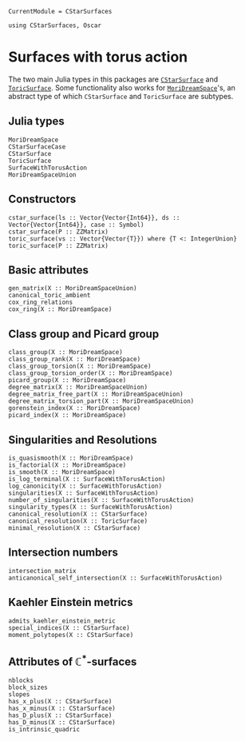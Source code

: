 ```@meta
CurrentModule = CStarSurfaces
```

```@setup oscar
using CStarSurfaces, Oscar 
```

# Surfaces with torus action

The two main Julia types in this packages are [`CStarSurface`](@ref) and
[`ToricSurface`](@ref). Some functionality also works for
[`MoriDreamSpace`](@ref)'s, an abstract type of which `CStarSurface` and
`ToricSurface` are subtypes.

## Julia types

```@docs
MoriDreamSpace
CStarSurfaceCase
CStarSurface
ToricSurface
SurfaceWithTorusAction
MoriDreamSpaceUnion
```

## Constructors 

```@docs
cstar_surface(ls :: Vector{Vector{Int64}}, ds :: Vector{Vector{Int64}}, case :: Symbol)
cstar_surface(P :: ZZMatrix)
toric_surface(vs :: Vector{Vector{T}}) where {T <: IntegerUnion}
toric_surface(P :: ZZMatrix)
```

## Basic attributes

```@docs
gen_matrix(X :: MoriDreamSpaceUnion)
canonical_toric_ambient
cox_ring_relations
cox_ring(X :: MoriDreamSpace)
```

## Class group and Picard group

```@docs
class_group(X :: MoriDreamSpace)
class_group_rank(X :: MoriDreamSpace)
class_group_torsion(X :: MoriDreamSpace)
class_group_torsion_order(X :: MoriDreamSpace)
picard_group(X :: MoriDreamSpace)
degree_matrix(X :: MoriDreamSpaceUnion)
degree_matrix_free_part(X :: MoriDreamSpaceUnion)
degree_matrix_torsion_part(X :: MoriDreamSpaceUnion)
gorenstein_index(X :: MoriDreamSpace)
picard_index(X :: MoriDreamSpace)
```

## Singularities and Resolutions

```@docs
is_quasismooth(X :: MoriDreamSpace)
is_factorial(X :: MoriDreamSpace)
is_smooth(X :: MoriDreamSpace)
is_log_terminal(X :: SurfaceWithTorusAction)
log_canonicity(X :: SurfaceWithTorusAction)
singularities(X :: SurfaceWithTorusAction)
number_of_singularities(X :: SurfaceWithTorusAction)
singularity_types(X :: SurfaceWithTorusAction)
canonical_resolution(X :: CStarSurface)
canonical_resolution(X :: ToricSurface)
minimal_resolution(X :: CStarSurface)
```

## Intersection numbers

```@docs
intersection_matrix
anticanonical_self_intersection(X :: SurfaceWithTorusAction)
```

## Kaehler Einstein metrics

```@docs
admits_kaehler_einstein_metric
special_indices(X :: CStarSurface)
moment_polytopes(X :: CStarSurface)
```

## Attributes of $\mathbb{C}^*$-surfaces

```@docs
nblocks
block_sizes
slopes
has_x_plus(X :: CStarSurface)
has_x_minus(X :: CStarSurface)
has_D_plus(X :: CStarSurface)
has_D_minus(X :: CStarSurface)
is_intrinsic_quadric
```
